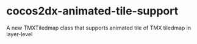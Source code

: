 # cocos2dx-animated-tile-support
A new TMXTiledmap class that supports animated tile of TMX tiledmap in layer-level

